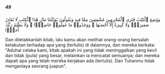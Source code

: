 ##### 49

<span class="ayah">وَوُضِعَ ٱلْكِتَٰبُ فَتَرَى ٱلْمُجْرِمِينَ مُشْفِقِينَ مِمَّا فِيهِ وَيَقُولُونَ يَٰوَيْلَتَنَا مَالِ هَٰذَا ٱلْكِتَٰبِ لَا يُغَادِرُ صَغِيرَةًۭ وَلَا كَبِيرَةً إِلَّآ أَحْصَىٰهَا ۚ وَوَجَدُوا۟ مَا عَمِلُوا۟ حَاضِرًۭا ۗ وَلَا يَظْلِمُ رَبُّكَ أَحَدًۭا</span>

<span class="ayah_translation">Dan diletakkanlah kitab, lalu kamu akan melihat orang-orang bersalah ketakutan terhadap apa yang (tertulis) di dalamnya, dan mereka berkata: "Aduhai celaka kami, kitab apakah ini yang tidak meninggalkan yang kecil dan tidak (pula) yang besar, melainkan ia mencatat semuanya; dan mereka dapati apa yang telah mereka kerjakan ada (tertulis). Dan Tuhanmu tidak menganiaya seorang juapun".</span>
